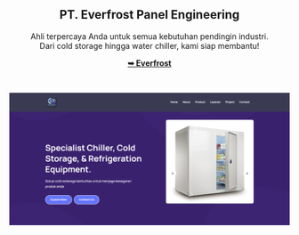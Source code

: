 <div align="center">
  

  <br />
  <br />

  <h2 align="center">PT. Everfrost Panel Engineering</h2>

  Ahli terpercaya Anda untuk semua kebutuhan pendingin industri. <br />Dari cold storage hingga water chiller, kami siap membantu!

  <a href="https://www.everfrostpanelengineering.com/"><strong>➥ Everfrost</strong></a>

</div>

<br />

![Adex Desktop Demo](./readme-images/home.png "Desktop Demo")



